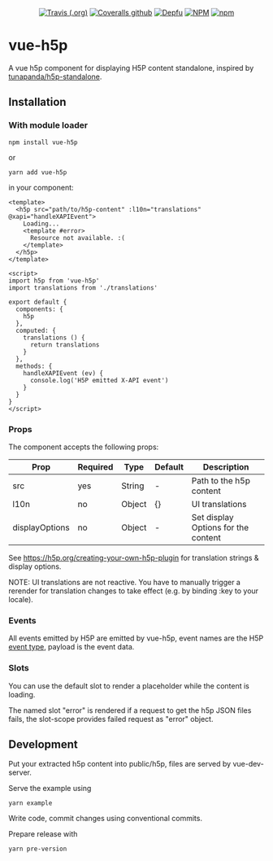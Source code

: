 <div align="center">

[![Travis (.org)](https://img.shields.io/travis/technowledgy/vue-h5p)](https://travis-ci.org/technowledgy/vue-h5p)
[![Coveralls github](https://img.shields.io/coveralls/github/technowledgy/vue-h5p)](https://coveralls.io/github/technowledgy/vue-h5p)
[![Depfu](https://img.shields.io/depfu/technowledgy/vue-h5p)](https://depfu.com/repos/github/technowledgy/vue-h5p)
[![NPM](https://img.shields.io/npm/l/vue-h5p)](https://github.com/technowledgy/vue-h5p/blob/master/LICENSE)
[![npm](https://img.shields.io/npm/v/vue-h5p)](https://www.npmjs.com/package/vue-h5p)

</div>

# vue-h5p

A vue h5p component for displaying H5P content standalone, inspired by [tunapanda/h5p-standalone](https://github.com/tunapanda/h5p-standalone).

## Installation

### With module loader

`npm install vue-h5p`

or

`yarn add vue-h5p`

in your component:

```
<template>
  <h5p src="path/to/h5p-content" :l10n="translations" @xapi="handleXAPIEvent">
    Loading...
    <template #error>
      Resource not available. :(
    </template>
  </h5p>
</template>

<script>
import h5p from 'vue-h5p'
import translations from './translations'

export default {
  components: {
    h5p
  },
  computed: {
    translations () {
      return translations
    }
  },
  methods: {
    handleXAPIEvent (ev) {
      console.log('H5P emitted X-API event')
    }
  }
}
</script>
```

### Props

The component accepts the following props:

|Prop           | Required | Type          | Default | Description|
|---------------|----------|---------------|---------|------------|
|src            |yes       |String         |-        |Path to the h5p content|
|l10n           |no        |Object         |{}       |UI translations|
|displayOptions |no        |Object         |-        |Set display Options for the content|

See https://h5p.org/creating-your-own-h5p-plugin for translation strings & display options.

NOTE: UI translations are not reactive. You have to manually trigger a rerender for translation changes to take effect (e.g. by binding :key to your locale).


### Events

All events emitted by H5P are emitted by vue-h5p, event names are the H5P [event type](https://h5p.org/events), payload is the event data.

### Slots

You can use the default slot to render a placeholder while the content is loading.

The named slot "error" is rendered if a request to get the h5p JSON files fails, the slot-scope provides failed request as "error" object.

## Development

Put your extracted h5p content into public/h5p, files are served by vue-dev-server.

Serve the example using

`yarn example`

Write code, commit changes using conventional commits.

Prepare release with

`yarn pre-version`
